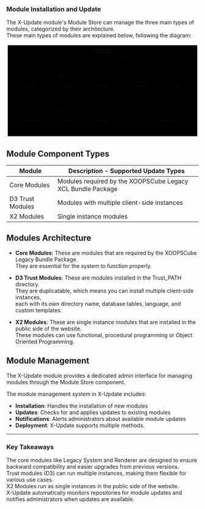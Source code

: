
### Module Installation and Update

The X-Update module's Module Store can manage the three main types of modules, categorized by their architecture.  
These main types of modules are explained below, following the diagram:

<div class="panzoom-schema">
<svg xmlns="http://www.w3.org/2000/svg" id="xcl_update_modules" aria-roledescription="flowchart-v2" class="xcl-diagram flowchart" style="max-width:1137.6812744140625px" viewBox="0 0 1137.681 553"><g class="root"><g class="nodes"><g class="root"><g class="clusters"><g id="subGraph3" class="cluster" data-look="classic"><path d="M8 8h1121.681v537H8z"/><foreignObject width="200" height="48" class="cluster-label" transform="translate(468.84 8)"><div xmlns="http://www.w3.org/1999/xhtml" style="display:table;white-space:break-spaces;line-height:1.5;max-width:200px;text-align:center;width:200px"><span class="nodeLabel"><p>X-Update Module Components</p></span></div></foreignObject></g><g id="subGraph2" class="cluster" data-look="classic"><path d="M43.775 378.5h626.538v129H43.775z"/><foreignObject width="153.8" height="24" class="cluster-label" transform="translate(280.144 378.5)"><div xmlns="http://www.w3.org/1999/xhtml" style="display:table-cell;white-space:nowrap;line-height:1.5;max-width:200px;text-align:center"><span class="nodeLabel"><p>Deployment Methods</p></span></div></foreignObject></g><g id="subGraph1" class="cluster" data-look="classic"><path d="M706.088 174.5h403.594v333H706.088z"/><foreignObject width="152.963" height="24" class="cluster-label" transform="translate(831.403 174.5)"><div xmlns="http://www.w3.org/1999/xhtml" style="display:table-cell;white-space:nowrap;line-height:1.5;max-width:200px;text-align:center"><span class="nodeLabel"><p>Module Management</p></span></div></foreignObject></g><g id="subGraph0" class="cluster" data-look="classic"><path d="M28 174.5h658.088v129H28z"/><foreignObject width="98.65" height="24" class="cluster-label" transform="translate(307.719 174.5)"><div xmlns="http://www.w3.org/1999/xhtml" style="display:table-cell;white-space:nowrap;line-height:1.5;max-width:200px;text-align:center"><span class="nodeLabel"><p>Module Types</p></span></div></foreignObject></g></g><g class="edgePaths"><path id="L_MS_CM_0" marker-end="url(#xcl_update_modules_flowchart-v2-pointEnd)" d="m616.703 81.588-79.046 9.235c-79.047 9.235-237.139 27.706-316.186 43.192-79.046 15.485-79.046 27.985-79.046 39.818V208" class="edge-thickness-normal edge-pattern-solid edge-thickness-normal edge-pattern-solid flowchart-link"/><path id="L_MS_TM_0" marker-end="url(#xcl_update_modules_flowchart-v2-pointEnd)" d="m616.703 87.709-42.014 8.215c-42.014 8.215-126.042 24.646-168.056 39.111-42.014 14.465-42.014 26.965-42.014 38.798V208" class="edge-thickness-normal edge-pattern-solid edge-thickness-normal edge-pattern-solid flowchart-link"/><path id="L_MS_X2_0" marker-end="url(#xcl_update_modules_flowchart-v2-pointEnd)" d="m646.242 99.5-11.168 6.25C623.907 112 601.572 124.5 590.405 137c-11.167 12.5-11.167 25-11.167 36.833V208" class="edge-thickness-normal edge-pattern-solid edge-thickness-normal edge-pattern-solid flowchart-link"/><path id="L_MS_IN_0" marker-end="url(#xcl_update_modules_flowchart-v2-pointEnd)" d="m742.727 99.5 11.168 6.25c11.167 6.25 33.502 18.75 44.669 31.25 11.167 12.5 11.167 25 11.167 36.833V208" class="edge-thickness-normal edge-pattern-solid edge-thickness-normal edge-pattern-solid flowchart-link"/><path id="L_MS_UP_0" marker-end="url(#xcl_update_modules_flowchart-v2-pointEnd)" d="m772.266 88.52 39.23 8.08c39.231 8.08 117.693 24.24 156.923 38.57 39.231 14.33 39.231 26.83 39.231 38.663V208" class="edge-thickness-normal edge-pattern-solid edge-thickness-normal edge-pattern-solid flowchart-link"/><path id="L_MS_NT_0" marker-end="url(#xcl_update_modules_flowchart-v2-pointEnd)" d="m772.266 95.42 23.518 6.93c23.518 6.93 70.555 20.79 94.073 33.97C913.375 149.5 913.375 162 913.375 179v162c0 12.5 0 25 4.174 36.962 4.174 11.962 12.523 23.385 16.697 29.097l4.174 5.712" class="edge-thickness-normal edge-pattern-solid edge-thickness-normal edge-pattern-solid flowchart-link"/><path id="L_IN_DM_0" marker-end="url(#xcl_update_modules_flowchart-v2-pointEnd)" d="m788.038 266-5.021 6.25c-5.022 6.25-15.065 18.75-20.086 31.25-5.022 12.5-5.022 25-5.022 37.5s0 25-85.486 40.47c-85.487 15.471-256.46 33.911-341.947 43.132l-85.487 9.22" class="edge-thickness-normal edge-pattern-solid edge-thickness-normal edge-pattern-solid flowchart-link"/><path id="L_IN_FM_0" marker-end="url(#xcl_update_modules_flowchart-v2-pointEnd)" d="M809.731 266v75c0 12.5 0 25-61.535 40.15-61.535 15.15-184.605 32.951-246.14 41.851l-61.535 8.9" class="edge-thickness-normal edge-pattern-solid edge-thickness-normal edge-pattern-solid flowchart-link"/><path id="L_IN_SM_0" marker-end="url(#xcl_update_modules_flowchart-v2-pointEnd)" d="m831.424 266 5.022 6.25c5.021 6.25 15.064 18.75 20.086 31.25 5.021 12.5 5.021 25 5.021 37.5s0 25-37.055 39.2c-37.055 14.201-111.165 30.102-148.22 38.052l-37.055 7.951" class="edge-thickness-normal edge-pattern-solid edge-thickness-normal edge-pattern-solid flowchart-link"/><path id="L_UP_NT_0" marker-end="url(#xcl_update_modules_flowchart-v2-pointEnd)" d="M1007.65 266v75c0 12.5 0 25-4.174 36.962-4.174 11.962-12.523 23.385-16.697 29.097l-4.174 5.712" class="edge-thickness-normal edge-pattern-solid edge-thickness-normal edge-pattern-solid flowchart-link"/></g><g class="edgeLabels"><g class="edgeLabel"><foreignObject width="0" height="0" class="label"><div xmlns="http://www.w3.org/1999/xhtml" class="labelBkg" style="display:table-cell;white-space:nowrap;line-height:1.5;max-width:200px;text-align:center"><span class="edgeLabel"/></div></foreignObject></g><g class="edgeLabel"><foreignObject width="0" height="0" class="label"><div xmlns="http://www.w3.org/1999/xhtml" class="labelBkg" style="display:table-cell;white-space:nowrap;line-height:1.5;max-width:200px;text-align:center"><span class="edgeLabel"/></div></foreignObject></g><g class="edgeLabel"><foreignObject width="0" height="0" class="label"><div xmlns="http://www.w3.org/1999/xhtml" class="labelBkg" style="display:table-cell;white-space:nowrap;line-height:1.5;max-width:200px;text-align:center"><span class="edgeLabel"/></div></foreignObject></g><g class="edgeLabel"><foreignObject width="0" height="0" class="label"><div xmlns="http://www.w3.org/1999/xhtml" class="labelBkg" style="display:table-cell;white-space:nowrap;line-height:1.5;max-width:200px;text-align:center"><span class="edgeLabel"/></div></foreignObject></g><g class="edgeLabel"><foreignObject width="0" height="0" class="label"><div xmlns="http://www.w3.org/1999/xhtml" class="labelBkg" style="display:table-cell;white-space:nowrap;line-height:1.5;max-width:200px;text-align:center"><span class="edgeLabel"/></div></foreignObject></g><g class="edgeLabel"><foreignObject width="0" height="0" class="label"><div xmlns="http://www.w3.org/1999/xhtml" class="labelBkg" style="display:table-cell;white-space:nowrap;line-height:1.5;max-width:200px;text-align:center"><span class="edgeLabel"/></div></foreignObject></g><g class="edgeLabel"><foreignObject width="0" height="0" class="label"><div xmlns="http://www.w3.org/1999/xhtml" class="labelBkg" style="display:table-cell;white-space:nowrap;line-height:1.5;max-width:200px;text-align:center"><span class="edgeLabel"/></div></foreignObject></g><g class="edgeLabel"><foreignObject width="0" height="0" class="label"><div xmlns="http://www.w3.org/1999/xhtml" class="labelBkg" style="display:table-cell;white-space:nowrap;line-height:1.5;max-width:200px;text-align:center"><span class="edgeLabel"/></div></foreignObject></g><g class="edgeLabel"><foreignObject width="0" height="0" class="label"><div xmlns="http://www.w3.org/1999/xhtml" class="labelBkg" style="display:table-cell;white-space:nowrap;line-height:1.5;max-width:200px;text-align:center"><span class="edgeLabel"/></div></foreignObject></g><g class="edgeLabel"><foreignObject width="0" height="0" class="label"><div xmlns="http://www.w3.org/1999/xhtml" class="labelBkg" style="display:table-cell;white-space:nowrap;line-height:1.5;max-width:200px;text-align:center"><span class="edgeLabel"/></div></foreignObject></g></g><g class="nodes"><g id="flowchart-DM-7" class="node default"><path d="M-81.119-27H81.119v54H-81.119z" class="basic label-container" transform="translate(159.894 443)"/><g class="label" transform="translate(108.775 431)"><rect/><foreignObject width="102.238" height="24"><div xmlns="http://www.w3.org/1999/xhtml" style="display:table-cell;white-space:nowrap;line-height:1.5;max-width:200px;text-align:center"><span class="nodeLabel"><p>Direct Method</p></span></div></foreignObject></g></g><g id="flowchart-MS-0" class="node default"><path d="M-77.781-27H77.782v54H-77.781z" class="basic label-container" transform="translate(694.484 72.5)"/><g class="label" transform="translate(646.703 60.5)"><rect/><foreignObject width="95.563" height="24"><div xmlns="http://www.w3.org/1999/xhtml" style="display:table-cell;white-space:nowrap;line-height:1.5;max-width:200px;text-align:center"><span class="nodeLabel"><p>Module Store</p></span></div></foreignObject></g></g><g id="flowchart-CM-1" class="node default"><path d="M-79.425-27h158.85v54h-158.85z" class="basic label-container" transform="translate(142.425 239)"/><g class="label" transform="translate(93 227)"><rect/><foreignObject width="98.85" height="24"><div xmlns="http://www.w3.org/1999/xhtml" style="display:table-cell;white-space:nowrap;line-height:1.5;max-width:200px;text-align:center"><span class="nodeLabel"><p>Core Modules</p></span></div></foreignObject></g></g><g id="flowchart-TM-2" class="node default"><path d="M-92.769-27H92.768v54H-92.769z" class="basic label-container" transform="translate(364.619 239)"/><g class="label" transform="translate(301.85 227)"><rect/><foreignObject width="125.537" height="24"><div xmlns="http://www.w3.org/1999/xhtml" style="display:table-cell;white-space:nowrap;line-height:1.5;max-width:200px;text-align:center"><span class="nodeLabel"><p>Trust Modules/D3</p></span></div></foreignObject></g></g><g id="flowchart-X2-3" class="node default"><path d="M-71.85-27h143.7v54h-143.7z" class="basic label-container" transform="translate(579.238 239)"/><g class="label" transform="translate(537.388 227)"><rect/><foreignObject width="83.7" height="24"><div xmlns="http://www.w3.org/1999/xhtml" style="display:table-cell;white-space:nowrap;line-height:1.5;max-width:200px;text-align:center"><span class="nodeLabel"><p>X2 Modules</p></span></div></foreignObject></g></g><g id="flowchart-IN-4" class="node default"><path d="M-68.644-27H68.643v54H-68.644z" class="basic label-container" transform="translate(809.731 239)"/><g class="label" transform="translate(771.088 227)"><rect/><foreignObject width="77.287" height="24"><div xmlns="http://www.w3.org/1999/xhtml" style="display:table-cell;white-space:nowrap;line-height:1.5;max-width:200px;text-align:center"><span class="nodeLabel"><p>Installation</p></span></div></foreignObject></g></g><g id="flowchart-UP-5" class="node default"><path d="M-59.275-27h118.55v54h-118.55z" class="basic label-container" transform="translate(1007.65 239)"/><g class="label" transform="translate(978.375 227)"><rect/><foreignObject width="58.55" height="24"><div xmlns="http://www.w3.org/1999/xhtml" style="display:table-cell;white-space:nowrap;line-height:1.5;max-width:200px;text-align:center"><span class="nodeLabel"><p>Updates</p></span></div></foreignObject></g></g><g id="flowchart-NT-6" class="node default"><path d="M-74.788-27H74.787v54H-74.788z" class="basic label-container" transform="translate(960.513 443)"/><g class="label" transform="translate(915.725 431)"><rect/><foreignObject width="89.575" height="24"><div xmlns="http://www.w3.org/1999/xhtml" style="display:table-cell;white-space:nowrap;line-height:1.5;max-width:200px;text-align:center"><span class="nodeLabel"><p>Notifications</p></span></div></foreignObject></g></g><g id="flowchart-FM-8" class="node default"><path d="M-72.775-27h145.55v54h-145.55z" class="basic label-container" transform="translate(363.788 443)"/><g class="label" transform="translate(321.013 431)"><rect/><foreignObject width="85.55" height="24"><div xmlns="http://www.w3.org/1999/xhtml" style="display:table-cell;white-space:nowrap;line-height:1.5;max-width:200px;text-align:center"><span class="nodeLabel"><p>FTP Method</p></span></div></foreignObject></g></g><g id="flowchart-SM-9" class="node default"><path d="M-74.375-27h148.75v54h-148.75z" class="basic label-container" transform="translate(560.938 443)"/><g class="label" transform="translate(516.563 431)"><rect/><foreignObject width="88.75" height="24"><div xmlns="http://www.w3.org/1999/xhtml" style="display:table-cell;white-space:nowrap;line-height:1.5;max-width:200px;text-align:center"><span class="nodeLabel"><p>SSH Method</p></span></div></foreignObject></g></g></g></g></g></g></svg>
</div>

## Module Component Types

<div class="table-wrapper">
<table>
<thead>
<tr><th>Module</th><th>Description - Supported Update Types</th></tr>
</thead>
<tbody>
<tr><td>Core Modules</td><td>Modules required by the XOOPSCube Legacy XCL Bundle Package</td></tr>
<tr><td>D3 Trust Modules</td><td>Modules with multiple client-side instances</td></tr>
<tr><td>X2 Modules</td><td>Single instance modules</td></tr>
</tbody>
</table>
</div>


## Modules Architecture 

- **Core Modules**: These are modules that are required by the XOOPSCube Legacy Bundle Package.  
They are essential for the system to function properly.

- **D3 Trust Modules**: These are modules installed in the Trust_PATH directory.  
They are duplicatable, which means you can install multiple client-side instances,  
each with its own directory name, database tables, language, and custom templates.

- **X2 Modules**: These are single instance modules that are installed in the public side of the website.  
These modules can use functional, procedural programming or Object Oriented Programming.


## Module Management

The X-Update module provides a dedicated admin interface for managing modules through the Module Store component.

The module management system in X-Update includes:

- **Installation**: Handles the installation of new modules
- **Updates**: Checks for and applies updates to existing modules
- **Notifications**: Alerts administrators about available module updates
- **Deployment**: X-Update supports multiple methods.

---

### Key Takeaways

The core modules like Legacy System and Renderer are designed to ensure backward compatibility and easier upgrades from previous versions.  
Trust modules (D3) can run multiple instances, making them flexible for various use cases.  
X2 Modules run as single instances in the public side of the website.  
X-Update automatically monitors repositories for module updates and notifies administrators when updates are available.